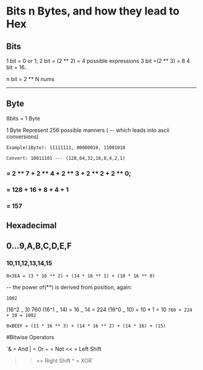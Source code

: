# Bits n Bytes, and how they lead to Hex

## Bits

1 bit = 0 or 1;
2 bit = (2 ** 2) = 4 possible expressions
3 bit =(2 ** 3) = 8
4 bit = 16..

n bit = 2 \*\* N nums

---

## Byte

8bits = 1 Byte

1 Byte Represent 256 possible manners ( -- which leads into ascii conversions)

`Example(1Byte): 11111111, 00000010, 11001010 `

`Convert: 10011101 --- (128,64,32,16,8,4,2,1)`

### = 2 ** 7 + 2 ** 4 + 2 ** 3 + 2 ** 2 + 2 \*\* 0;

### = 128 + 16 + 8 + 4 + 1

### = 157

## Hexadecimal

## 0...9,A,B,C,D,E,F

### 10,11,12,13,14,15

`0x3EA = (3 * 16 ** 2) + (14 * 16 ** 1) + (10 * 16 ** 0)`

-- the power of(\*\*) is derived from position, again:

`1002`

(16^2 _ 3) 760
(16^1 _ 14) = 16 _ 14 = 224
(16^0 _ 10) = 10 \* 1 = 10
`760 + 224 + 10 = 1002`

`0xBEEF = (11 * 16 ** 3) + (14 * 16 ** 2) + (14 * 16) + (15)`

#Bitwise Operators

`& = And
| = Or
~ = Not
<< = Left Shift

> > == Right Shift
> > ^ = XOR`
